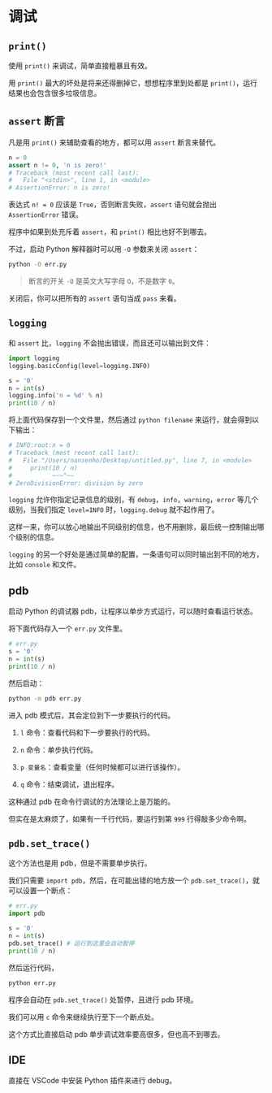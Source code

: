 # 调试

## `print()`

使用 `print()` 来调试，简单直接粗暴且有效。

用 `print()` 最大的坏处是将来还得删掉它，想想程序里到处都是 `print()`，运行结果也会包含很多垃圾信息。

## `assert` 断言

凡是用 `print()` 来辅助查看的地方，都可以用 `assert` 断言来替代。

```python
n = 0
assert n != 0, 'n is zero!'
# Traceback (most recent call last):
#   File "<stdin>", line 1, in <module>
# AssertionError: n is zero!
```

表达式 `n! = 0` 应该是 `True`，否则断言失败，`assert` 语句就会抛出 `AssertionError` 错误。

程序中如果到处充斥着 `assert`，和 `print()` 相比也好不到哪去。

不过，启动 Python 解释器时可以用 `-O` 参数来关闭 `assert`：

```bash
python -O err.py
```

> 断言的开关 `-O` 是英文大写字母 `O`，不是数字 `0`。

关闭后，你可以把所有的 `assert` 语句当成 `pass` 来看。

## `logging`

和 `assert` 比，`logging` 不会抛出错误，而且还可以输出到文件：

```python
import logging
logging.basicConfig(level=logging.INFO)

s = '0'
n = int(s)
logging.info('n = %d' % n)
print(10 / n)
```

将上面代码保存到一个文件里，然后通过 `python filename` 来运行，就会得到以下输出：

```python
# INFO:root:n = 0
# Traceback (most recent call last):
#   File "/Users/nansenho/Desktop/untitled.py", line 7, in <module>
#     print(10 / n)
#           ~~~^~~
# ZeroDivisionError: division by zero
```

`logging` 允许你指定记录信息的级别，有 `debug`，`info`，`warning`，`error` 等几个级别，当我们指定 `level=INFO` 时，`logging.debug` 就不起作用了。

这样一来，你可以放心地输出不同级别的信息，也不用删除，最后统一控制输出哪个级别的信息。

`logging` 的另一个好处是通过简单的配置，一条语句可以同时输出到不同的地方，比如 `console` 和文件。

## pdb

启动 Python 的调试器 pdb，让程序以单步方式运行，可以随时查看运行状态。

将下面代码存入一个 `err.py` 文件里。

```python
# err.py
s = '0'
n = int(s)
print(10 / n)
```

然后启动：

```bash
python -m pdb err.py
```

进入 pdb 模式后，其会定位到下一步要执行的代码。

1. `l` 命令：查看代码和下一步要执行的代码。

2. `n` 命令：单步执行代码。

3. `p 变量名`：查看变量（任何时候都可以进行该操作）。

4. `q` 命令：结束调试，退出程序。

这种通过 pdb 在命令行调试的方法理论上是万能的。

但实在是太麻烦了，如果有一千行代码，要运行到第 `999` 行得敲多少命令啊。

## `pdb.set_trace()`

这个方法也是用 pdb，但是不需要单步执行。

我们只需要 `import pdb`，然后，在可能出错的地方放一个 `pdb.set_trace()`，就可以设置一个断点：

```python
# err.py
import pdb

s = '0'
n = int(s)
pdb.set_trace() # 运行到这里会自动暂停
print(10 / n)
```

然后运行代码，

```bash
python err.py
```

程序会自动在 `pdb.set_trace()` 处暂停，且进行 pdb 环境。

我们可以用 `c` 命令来继续执行至下一个断点处。

这个方式比直接启动 pdb 单步调试效率要高很多，但也高不到哪去。

## IDE

直接在 VSCode 中安装 Python 插件来进行 debug。
